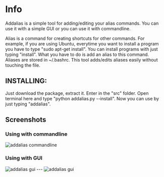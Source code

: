 # Info
Addalias is a simple tool for adding/editing your alias commands. You can use it with a simple GUI or you can use it with commandline.

Alias is a command for creating shortcuts for other commands. For example, if you are using Ubuntu, everytime you want to install a program you have to type "sudo apt-get install". You can install programs with just typing "install". What you have to do is add an alias to this command. Aliases are stored in ~/.bashrc. This tool adds/edits aliases easily without touching the file.

## INSTALLING:
Just download the package, extract it. Enter in the "src" folder. Open terminal here and type "python addalias.py --install". Now you can use by just typing "addalias".

## Screenshots
### Using with commandline
![addalias commandline](http://i.imgur.com/TBatxGh.png?1)

### Using with GUI
![addalias gui](http://i.imgur.com/OcuLoaM.png) --- ![addalias gui](http://i.imgur.com/N3tmXu1.png)
